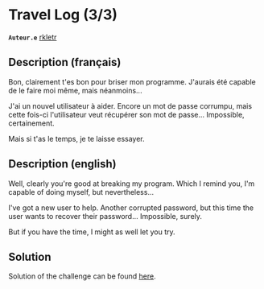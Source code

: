 # Travel Log (3/3)

**`Auteur.e`** [rkletr](https://github.com/TechnoJo4)

## Description (français)

Bon, clairement t'es bon pour briser mon programme. J'aurais été capable de le faire moi même, mais néanmoins...

J'ai un nouvel utilisateur à aider. Encore un mot de passe corrumpu, mais cette fois-ci l'utilisateur veut récupérer son mot de passe... Impossible, certainement.

Mais si t'as le temps, je te laisse essayer.

## Description (english)

Well, clearly you're good at breaking my program. Which I remind you, I'm capable of doing myself, but nevertheless...

I've got a new user to help. Another corrupted password, but this time the user wants to recover their password... Impossible, surely.

But if you have the time, I might as well let you try.

## Solution

Solution of the challenge can be found [here](solution/).
